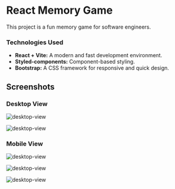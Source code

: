 # React Memory Game

This project is a fun memory game for software engineers.

### Technologies Used

- **React + Vite:** A modern and fast development environment.
- **Styled-components:** Component-based styling.
- **Bootstrap:** A CSS framework for responsive and quick design.


## Screenshots
### Desktop View

![desktop-view](./src/assets/screenshots/desktop-view.png)

![desktop-view](./src/assets/screenshots/technologies.png)
### Mobile View

![desktop-view](./src/assets/screenshots/mobile-view.jpg)

![desktop-view](./src/assets/screenshots/mobile-completed.jpg)

![desktop-view](./src/assets/screenshots/game-over.jpg)